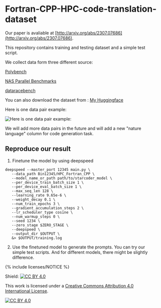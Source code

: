 # Fortran-CPP-HPC-code-translation-dataset

Our paper is avaliable at [http://arxiv.org/abs/2307.07686](http://arxiv.org/abs/2307.07686).

This repository contains training and testing dataset and a simple test script.

We collect data form three different source: 

[Polybench](https://web.cse.ohio-state.edu/~pouchet.2/software/polybench/)

[NAS Parallel Benchmarks](https://www.nas.nasa.gov/software/npb.html)

[dataracebench](https://github.com/LLNL/dataracebench)

You can also download the dataset from : [My Huggingface](https://huggingface.co/datasets/Bin12345/HPC_Fortran_CPP)

Here is one data pair example:

![Here is one data pair example:](https://github.com/bin123apple/OpenMP-Fortran-CPP-Translation/blob/main/Figures/Data%20Pair%20Example.png)

We will add more data pairs in the future and will add a new "nature language" column for code generation task.

## Reproduce our result

1. Finetune the model by using deepspeed
```
deepspeed --master_port 12345 main.py \
   --data_path Bin12345/HPC_Fortran_CPP \
   --model_name_or_path path/to/starcoder_model \
   --per_device_train_batch_size 1 \
   --per_device_eval_batch_size 1 \
   --max_seq_len 128 \
   --learning_rate 9.65e-6 \
   --weight_decay 0.1 \
   --num_train_epochs 3 \
   --gradient_accumulation_steps 2 \
   --lr_scheduler_type cosine \
   --num_warmup_steps 0 \
   --seed 1234 \
   --zero_stage $ZERO_STAGE \
   --deepspeed \
   --output_dir $OUTPUT \
   &> $OUTPUT/training.log
```

2. Use the finetuned model to generate the prompts. You can try our simple test scripts. And for different models, there might be slightly difference.

{% include licenses/NOTICE %}

Shield: [![CC BY 4.0][cc-by-shield]][cc-by]

This work is licensed under a
[Creative Commons Attribution 4.0 International License][cc-by].

[![CC BY 4.0][cc-by-image]][cc-by]

[cc-by]: http://creativecommons.org/licenses/by/4.0/
[cc-by-image]: https://i.creativecommons.org/l/by/4.0/88x31.png
[cc-by-shield]: https://img.shields.io/badge/License-CC%20BY%204.0-lightgrey.svg

